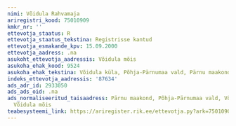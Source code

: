 ```yaml
---
nimi: Võidula Rahvamaja
ariregistri_kood: 75010909
kmkr_nr: ''
ettevotja_staatus: R
ettevotja_staatus_tekstina: Registrisse kantud
ettevotja_esmakande_kpv: 15.09.2000
ettevotja_aadress: .na
asukoht_ettevotja_aadressis: Võidula mõis
asukoha_ehak_kood: 9524
asukoha_ehak_tekstina: Võidula küla, Põhja-Pärnumaa vald, Pärnu maakond
indeks_ettevotja_aadressis: '87634'
ads_adr_id: 2933050
ads_ads_oid: .na
ads_normaliseeritud_taisaadress: Pärnu maakond, Põhja-Pärnumaa vald, Võidula küla,
  Võidula mõis
teabesysteemi_link: https://ariregister.rik.ee/ettevotja.py?ark=75010909&ref=rekvisiidid
---
```

